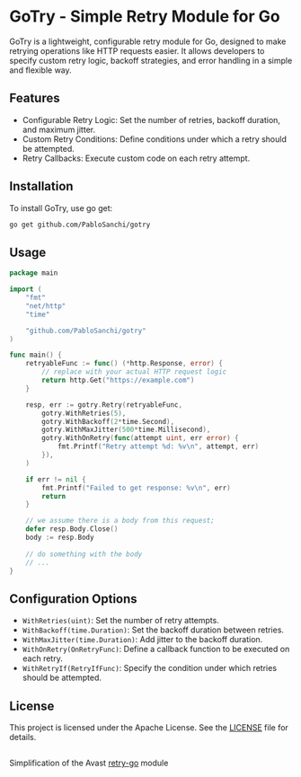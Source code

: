 # GoTry - Simple Retry Module for Go

GoTry is a lightweight, configurable retry module for Go, designed to make retrying operations like HTTP requests easier. It allows developers to specify custom retry logic, backoff strategies, and error handling in a simple and flexible way.

## Features
- Configurable Retry Logic: Set the number of retries, backoff duration, and maximum jitter.
- Custom Retry Conditions: Define conditions under which a retry should be attempted.
- Retry Callbacks: Execute custom code on each retry attempt.

## Installation
To install GoTry, use go get:

```sh
go get github.com/PabloSanchi/gotry
```

## Usage
```go
package main

import (
    "fmt"
    "net/http"
    "time"

    "github.com/PabloSanchi/gotry"
)

func main() {
    retryableFunc := func() (*http.Response, error) {
        // replace with your actual HTTP request logic
        return http.Get("https://example.com")
    }

    resp, err := gotry.Retry(retryableFunc,
        gotry.WithRetries(5),
        gotry.WithBackoff(2*time.Second),
        gotry.WithMaxJitter(500*time.Millisecond),
        gotry.WithOnRetry(func(attempt uint, err error) {
            fmt.Printf("Retry attempt %d: %v\n", attempt, err)
        }),
    )

    if err != nil {
        fmt.Printf("Failed to get response: %v\n", err)
        return
    }

    // we assume there is a body from this request;
    defer resp.Body.Close()
    body := resp.Body
    
    // do something with the body
    // ...
}
```

## Configuration Options
- `WithRetries(uint)`: Set the number of retry attempts.
- `WithBackoff(time.Duration)`: Set the backoff duration between retries.
- `WithMaxJitter(time.Duration)`: Add jitter to the backoff duration.
- `WithOnRetry(OnRetryFunc)`: Define a callback function to be executed on each retry.
- `WithRetryIf(RetryIfFunc)`: Specify the condition under which retries should be attempted.

## License
This project is licensed under the Apache License. See the [LICENSE](LICENSE) file for details.

## 

Simplification of the Avast [retry-go](https://github.com/avast/retry-go) module
